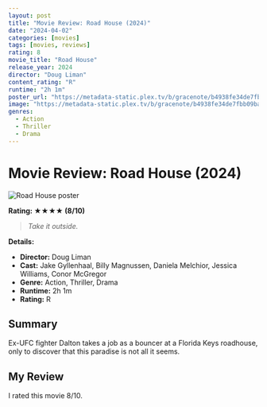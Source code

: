 ```yaml
---
layout: post
title: "Movie Review: Road House (2024)"
date: "2024-04-02"
categories: [movies]
tags: [movies, reviews]
rating: 8
movie_title: "Road House"
release_year: 2024
director: "Doug Liman"
content_rating: "R"
runtime: "2h 1m"
poster_url: "https://metadata-static.plex.tv/b/gracenote/b4938fe34de7fbb09ba44af1b851af0a.jpg"
image: "https://metadata-static.plex.tv/b/gracenote/b4938fe34de7fbb09ba44af1b851af0a.jpg"
genres: 
  - Action
  - Thriller
  - Drama
---
```


# Movie Review: Road House (2024)


<div class="movie-poster">
  <img src="https://metadata-static.plex.tv/b/gracenote/b4938fe34de7fbb09ba44af1b851af0a.jpg" alt="Road House poster" />
</div>


**Rating: ★★★★ (8/10)**


> *Take it outside.*


**Details:**
- **Director:** Doug Liman
- **Cast:** Jake Gyllenhaal, Billy Magnussen, Daniela Melchior, Jessica Williams, Conor McGregor
- **Genre:** Action, Thriller, Drama
- **Runtime:** 2h 1m
- **Rating:** R

## Summary

Ex-UFC fighter Dalton takes a job as a bouncer at a Florida Keys roadhouse, only to discover that this paradise is not all it seems.

## My Review

I rated this movie 8/10.


